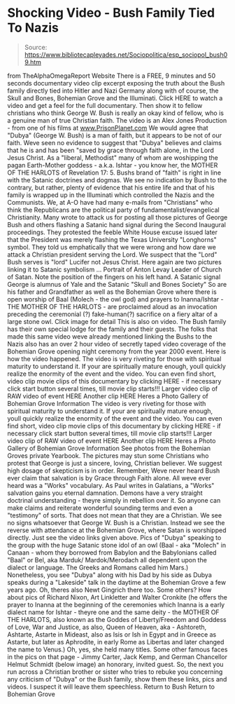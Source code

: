 # Shocking Video - Bush Family Tied To Nazis

> Source: https://www.bibliotecapleyades.net/Sociopolitica/esp_sociopol_bush09.htm

from TheAlphaOmegaReport Website
There is a FREE, 9 minutes and 50 seconds documentary video clip excerpt exposing the truth about the Bush family directly tied into Hitler and Nazi Germany along with of course, the Skull and Bones, Bohemian Grove and the Illuminati.
Click HERE to watch a video and get a feel for the full documentary. Then show it to fellow christians who think George W. Bush is really an okay kind of fellow, who is a genuine man of true Christian faith.
The video is an Alex Jones Production - from one of his films at www.PrisonPlanet.com
We would agree that "Dubya" (George W. Bush) is a man of faith, but it appears to be not of our faith. Weve seen no evidence to suggest that "Dubya" believes and claims that he is and has been "saved by grace through faith alone, in the Lord Jesus Christ. As a "liberal, Methodist" many of whom are woshipping the pagan Earth-Mother goddess - a.k.a. Ishtar - you know her, the MOTHER OF THE HARLOTS of Revelation 17: 5. Bushs brand of "faith" is right in line with the Satanic doctrines and dogmas. We see no indication by Bush to the contrary, but rather, plenty of evidence that his entire life and that of his family is wrapped up in the Illuminati which controlled the Nazis and the Communists. We, at A-O have had many e-mails from "Christians" who think the Republicans are the political party of fundamentalist/evangelical Christianity.
Many wrote to attack us for posting all those pictures of George Bush and others flashing a Satanic hand signal during the Second Inaugural proceedings.
They protested the feeble White House excuse issued later that the President was merely flashing the Texas University "Longhorns" symbol.
They told us emphatically that we were wrong and how dare we attack a Christian president serving the Lord. We suspect that the "Lord" Bush serves is "lord" Lucifer not Jesus Christ.
Here again are two pictures linking it to Satanic symbolism ...
Portrait of Anton Levay Leader of Church of Satan.
Note the position of the fingers on his left hand. A Satanic signal
George is alumnus of Yale and the Satanic "Skull and Bones Society"
So are his father and Grandfather as well as the Bohemian Grove where there is open worship of Baal (Molech - the owl god) and prayers to Inanna/Ishtar - THE MOTHER OF THE HARLOTS - are proclaimed aloud as an invocation preceding the ceremonial (?) fake-human(?) sacrifice on a fiery altar of a large stone owl.
Click image for detail
This is also on video.
The Bush family has their own special lodge for the family and their guests. The folks that made this same video weve already mentioned linking the Bushs to the Nazis also has an over 2 hour video of secretly taped video coverage of the Bohemian Grove opening night ceremony from the year 2000 event.
Here is how the video happened.
The video is very riveting for those with spiritual maturity to understand it. If your are spiritually mature enough, youll quickly realize the enormity of the event and the video. You can even find short, video clip movie clips of this documentary by clicking HERE - if necessary click start button several times, till movie clip starts!!! Larger video clip of RAW video of event HERE Another clip HERE Heres a Photo Gallery of Bohemian Grove Information
The video is very riveting for those with spiritual maturity to understand it. If your are spiritually mature enough, youll quickly realize the enormity of the event and the video. You can even find short, video clip movie clips of this documentary by clicking HERE - if necessary click start button several times, till movie clip starts!!!
Larger video clip of RAW video of event HERE
Another clip HERE
Heres a Photo Gallery of Bohemian Grove Information
See photos from the Bohemian Groves private Yearbook.
The pictures may stun some Christians who protest that George is just a sincere, loving, Christian believer. We suggest high dosage of skepticism is in order. Remember, Weve never heard Bush ever claim that salvation is by Grace through Faith alone. All weve ever heard was a "Works" vocabulary. As Paul writes in Galatians, a "Works" salvation gains you eternal damnation.
Demons have a very straight doctrinal understanding - theyre simply in rebellion over it.
So anyone can make claims and reiterate wonderful sounding terms and even a "testimony" of sorts. That does not mean that they are a Christian. We see no signs whatsoever that George W. Bush is a Christian. Instead we see the reverse with attendance at the Bohemian Grove, where Satan is worshipped directly. Just see the video links given above.
Pics of "Dubya" speaking to the group with the huge Satanic stone idol of an owl (Baal - aka "Molech" in Canaan - whom they borrowed from Babylon and the Babylonians called "Baal" or Bel, aka Marduk/ Mardok/Merodach all dependent upon the dialect or language. The Greeks and Romans called him Mars.)
Nonetheless, you see "Dubya" along with his Dad by his side as Dubya speaks during a "Lakeside" talk in the daytime at the Bohemian Grove a few years ago. Oh, theres also Newt Gingrich there too.
Some others?
How about pics of Richard Nixon, Art Linkletter and Walter Cronkite (he offers the prayer to Inanna at the beginning of the ceremonies which Inanna is a early dialect name for Ishtar - theyre one and the same deity - the MOTHER OF THE HARLOTS, also known as the Goddes of Liberty/Freedom and Goddess of Love, War and Justice, as also, Queen of Heaven, aka - Ashtoreth, Ashtarte, Astarte in Mideast, also as Isis or Ish in Egypt and in Greece as Astarte, but later as Aphrodite, in early Rome as Libertas and later changed the name to Venus.)
Oh, yes, she held many titles.
Some other famous faces in the pics on that page - Jimmy Carter, Jack Kemp, and German Chancellor Helmut Schmidt (below image) an honorary, invited guest.
So, the next you run across a Christian brother or sister who tries to rebuke you concerning any criticism of "Dubya" or the Bush family, show them these links, pics and videos.
I suspect it will leave them speechless.
Return to Bush
Return to Bohemian Grove
